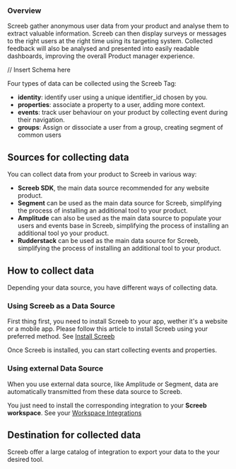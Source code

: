 ### Overview

Screeb gather anonymous user data from your product and analyse them to extract valuable information. Screeb can then display surveys or messages to the right users at the right time using its targeting system. Collected feedback will also be analysed and presented into easily readable dashboards, improving the overall Product manager experience.

// Insert Schema here

Four types of data can be collected using the Screeb Tag:

- **identity**: identify user using a unique identifier_id chosen by you.
- **properties**: associate a property to a user, adding more context.
- **events**: track user behaviour on your product by collecting event during their navigation.
- **groups**: Assign or dissociate a user from a group, creating segment of common users

## Sources for collecting data

You can collect data from your product to Screeb in various way:

- **Screeb SDK**, the main data source recommended for any website product.
- **Segment** can be used as the main data source for Screeb, simplifying the process of installing an additional tool to your product.
- **Amplitude** can also be used as the main data source to populate your users and events base in Screeb, simplifying the process of installing an additional tool yo your product.
- **Rudderstack** can be used as the main data source for Screeb, simplifying the process of installing an additional tool to your product.

## How to collect data

Depending your data source, you have different ways of collecting data.

### Using Screeb as a Data Source

First thing first, you need to install Screeb to your app, wether it's a website or a mobile app.
Please follow this article to install Screeb using your preferred method.
See [Install Screeb](install)

Once Screeb is installed, you can start collecting events and properties.

### Using external Data Source

When you use external data source, like Amplitude or Segment, data are automatically transmitted from these data source to Screeb.

You just need to install the corresponding integration to your **Screeb workspace**. See your [Workspace Integrations](https://admin.screeb.app/org/last/integrations)

## Destination for collected data

Screeb offer a large catalog of integration to export your data to the your desired tool.